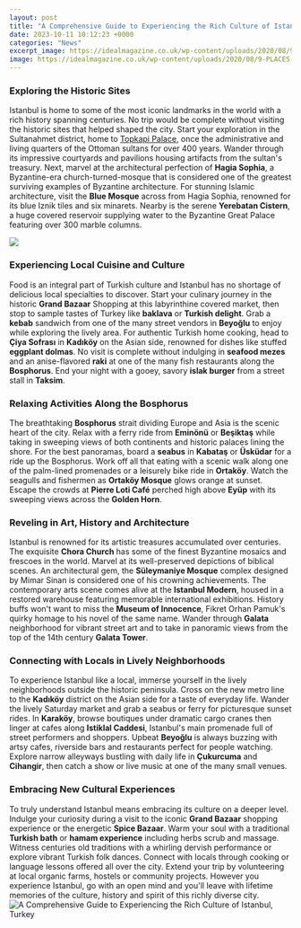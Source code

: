 ```yaml
---
layout: post
title: "A Comprehensive Guide to Experiencing the Rich Culture of Istanbul, Turkey"
date: 2023-10-11 10:12:23 +0000
categories: "News"
excerpt_image: https://idealmagazine.co.uk/wp-content/uploads/2020/08/9-PLACES-TO-EXPLORE-THE-CULTURE-HERITAGE-OF-ISTANBUL-TURKEY.jpg
image: https://idealmagazine.co.uk/wp-content/uploads/2020/08/9-PLACES-TO-EXPLORE-THE-CULTURE-HERITAGE-OF-ISTANBUL-TURKEY.jpg
---
```


### Exploring the Historic Sites
Istanbul is home to some of the most iconic landmarks in the world with a rich history spanning centuries. No trip would be complete without visiting the historic sites that helped shaped the city. Start your exploration in the Sultanahmet district, home to [Topkapi Palace](https://jnewshub.github.io/2023-12-21-iconic-regional-cuisine-around-the-world/), once the administrative and living quarters of the Ottoman sultans for over 400 years. Wander through its impressive courtyards and pavilions housing artifacts from the sultan's treasury. Next, marvel at the architectural perfection of **Hagia Sophia**, a Byzantine-era church-turned-mosque that is considered one of the greatest surviving examples of Byzantine architecture. For stunning Islamic architecture, visit the **Blue Mosque** across from Hagia Sophia, renowned for its blue Iznik tiles and six minarets. Nearby is the serene **Yerebatan Cistern**, a huge covered reservoir supplying water to the Byzantine Great Palace featuring over 300 marble columns.

![](https://assist-ant.com/wp-content/uploads/2019/12/visiting-istanbul-1080x675.png)
### Experiencing Local Cuisine and Culture
Food is an integral part of Turkish culture and Istanbul has no shortage of delicious local specialties to discover. Start your culinary journey in the historic **Grand Bazaar** Shopping at this labyrinthine covered market, then stop to sample tastes of Turkey like **baklava** or **Turkish delight**. Grab a **kebab** sandwich from one of the many street vendors in **Beyoğlu** to enjoy while exploring the lively area. For authentic Turkish home cooking, head to **Çiya Sofrası** in **Kadıköy** on the Asian side, renowned for dishes like stuffed **eggplant dolmas**. No visit is complete without indulging in **seafood mezes** and an anise-flavored **raki** at one of the many fish restaurants along the **Bosphorus**. End your night with a gooey, savory **islak burger** from a street stall in **Taksim**.
### Relaxing Activities Along the Bosphorus
The breathtaking **Bosphorus** strait dividing Europe and Asia is the scenic heart of the city. Relax with a ferry ride from **Eminönü** or **Beşiktaş** while taking in sweeping views of both continents and historic palaces lining the shore. For the best panoramas, board a **seabus** in **Kabataş** or **Üsküdar** for a ride up the Bosphorus. Work off all that eating with a scenic walk along one of the palm-lined promenades or a leisurely bike ride in **Ortaköy**. Watch the seagulls and fishermen as **Ortaköy Mosque** glows orange at sunset. Escape the crowds at **Pierre Loti Café** perched high above **Eyüp** with its sweeping views across the **Golden Horn**.
### Reveling in Art, History and Architecture
Istanbul is renowned for its artistic treasures accumulated over centuries. The exquisite **Chora Church** has some of the finest Byzantine mosaics and frescoes in the world. Marvel at its well-preserved depictions of biblical scenes. An architectural gem, the **Süleymaniye Mosque** complex designed by Mimar Sinan is considered one of his crowning achievements. The contemporary arts scene comes alive at the **Istanbul Modern**, housed in a restored warehouse featuring memorable international exhibitions. History buffs won't want to miss the **Museum of Innocence**, Fikret Orhan Pamuk's quirky homage to his novel of the same name. Wander through **Galata** neighborhood for vibrant street art and to take in panoramic views from the top of the 14th century **Galata Tower**. 
### Connecting with Locals in Lively Neighborhoods
To experience Istanbul like a local, immerse yourself in the lively neighborhoods outside the historic peninsula. Cross on the new metro line to the **Kadıköy** district on the Asian side for a taste of everyday life. Wander the lively Saturday market and grab a seabus or ferry for picturesque sunset rides. In **Karaköy**, browse boutiques under dramatic cargo cranes then linger at cafes along **Istiklal Caddesi**, Istanbul's main promenade full of street performers and shoppers. Upbeat **Beyoğlu** is always buzzing with artsy cafes, riverside bars and restaurants perfect for people watching. Explore narrow alleyways bustling with daily life in **Çukurcuma** and **Cihangir**, then catch a show or live music at one of the many small venues. 
### Embracing New Cultural Experiences
To truly understand Istanbul means embracing its culture on a deeper level. Indulge your curiosity during a visit to the iconic **Grand Bazaar** shopping experience or the energetic **Spice Bazaar**. Warm your soul with a traditional **Turkish bath** or **hamam experience** including herbs scrub and massage. Witness centuries old traditions with a whirling dervish performance or explore vibrant Turkish folk dances. Connect with locals through cooking or language lessons offered all over the city. Extend your trip by volunteering at local organic farms, hostels or community projects. However you experience Istanbul, go with an open mind and you'll leave with lifetime memories of the culture, history and spirit of this richly diverse city.
![A Comprehensive Guide to Experiencing the Rich Culture of Istanbul, Turkey](https://idealmagazine.co.uk/wp-content/uploads/2020/08/9-PLACES-TO-EXPLORE-THE-CULTURE-HERITAGE-OF-ISTANBUL-TURKEY.jpg)